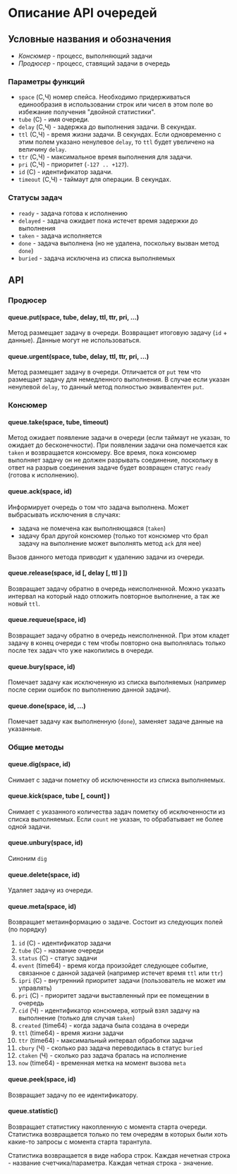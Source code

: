 # Описание API очередей

## Условные названия и обозначения

* *Консюмер* - процесс, выполняющий задачи
* *Продюсер* - процесс, ставящий задачи в очередь

### Параметры функций

* `space` (С,Ч) номер спейса. Необходимо придерживаться единообразия
в использовании строк или чисел в этом поле во избежание получения
"двойной статистики".
* `tube` (С) - имя очереди.
* `delay` (С,Ч) - задержка до выполнения задачи. В секундах.
* `ttl` (C,Ч) - время жизни задачи. В секундах. Если одновременно с этим
полем указано ненулевое `delay`, то `ttl` будет увеличено на величину `delay`.
* `ttr` (С,Ч) - максимальное время выполнения для задачи.
* `pri` (С,Ч) - приоритет (`-127 .. +127`).
* `id` (С) - идентификатор задачи.
* `timeout` (С,Ч) - таймаут для операции. В секундах.

### Статусы задач

* `ready` - задача готова к исполнению
* `delayed` - задача ожидает пока истечет время задержки до выполнения
* `taken` - задача исполняется
* `done` - задача выполнена (но не удалена, поскольку вызван метод `done`)
* `buried` - задача исключена из списка выполняемых


## API


### Продюсер

#### queue.put(space, tube, delay, ttl, ttr, pri, ...)

Метод размещает задачу в очереди. Возвращает итоговую задачу (`id` + данные).
Данные могут не использоваться.

#### queue.urgent(space, tube, delay, ttl, ttr, pri, ...)

Метод размещает задачу в очереди. Отличается от `put` тем что размещает задачу
для немедленного выполнения. В случае если указан ненулевой `delay`, то данный
метод полностью эквивалентен `put`.

### Консюмер

#### queue.take(space, tube, timeout)

Метод ожидает появление задачи в очереди (если таймаут не указан, то ожидает
до бесконечности). При появлении задачи она помечается как `taken` и
возвращается консюмеру. Все время, пока консюмер выполняет задачу он не должен
разрывать соединение, поскольку в ответ на разрыв соединения задаче будет
возвращен статус `ready` (готова к исполнению).

#### queue.ack(space, id)

Информирует очередь о том что задача выполнена. Может выбрасывать исключения
в случаях:

* задача не помечена как выполняющаяся (`taken`)
* задачу брал другой консюмер (только тот консюмер что брал задачу на
выполнение может выполнять метод `ack` для нее)

Вызов данного метода приводит к удалению задачи из очереди.

#### queue.release(space, id [, delay [, ttl ] ])

Возвращает задачу обратно в очередь неисполненной. Можно указать интервал
на который надо отложить повторное выполнение, а так же новый `ttl`.

#### queue.requeue(space, id)

Возвращает задачу обратно в очередь неисполненной. При этом кладет задачу
в конец очереди с тем чтобы повторно она выполнялась только после тех задач
что уже накопились в очереди.

#### queue.bury(space, id)

Помечает задачу как исключенную из списка выполняемых (например после серии
ошибок по выполнению данной задачи).


#### queue.done(space, id, ...)

Помечает задачу как выполненную (`done`), заменяет задаче данные на указанные.


### Общие методы

#### queue.dig(space, id)

Снимает с задачи пометку об исключенности из списка выполняемых.

#### queue.kick(space, tube [, count] )

Снимает с указанного количества задач пометку об исключенности из списка
выполняемых. Если `count` не указан, то обрабатывает не более одной задачи.

#### queue.unbury(space, id)

Синоним `dig`

#### queue.delete(space, id)

Удаляет задачу из очереди.

#### queue.meta(space, id)

Возвращает метаинформацию о задаче. Состоит из следующих полей (по порядку)

1. `id` (С) - идентификатор задачи
1. `tube` (С) - название очереди
1. `status` (С) - статус задачи
1. `event` (time64) - время когда произойдет следующее событие, связанное
с данной задачей (например истечет время `ttl` или `ttr`)
1. `ipri` (С) - внутренний приоритет задачи (пользователь не может им управлять)
1. `pri` (С) - приоритет задачи выставленный при ее помещении в очередь
1. `cid` (Ч) - идентификатор консюмера, котрый взял задачу на выполнение
(только для случая `taken`)
1. `created` (time64) - когда задача была создана в очереди
1. `ttl` (time64) - время жизни задачи
1. `ttr` (time64) - максимальный интервал обработки задачи
1. `cbury` (Ч) - сколько раз задача переводилась в статус `buried`
1. `ctaken` (Ч) - сколько раз задача бралась на исполнение
1. `now` (time64) - временная метка на момент вызова `meta`

#### queue.peek(space, id)

Возвращает задачу по ее идентификатору.

#### queue.statistic()

Возвращает статистику накопленную с момента старта очереди.
Статистика возвращается только по тем очередям в которых были хоть какие-то
запросы с момента старта тарантула.

Статистика возвращается в виде набора строк. Каждая нечетная строка - название
счетчика/параметра. Каждая четная строка - значение.
